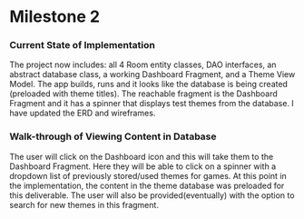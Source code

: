 # Milestone 2  

### Current State of Implementation   

The project now includes: all 4 Room entity classes, DAO interfaces, an abstract database class,
a working Dashboard Fragment, and a Theme View Model. The app builds, runs and it looks like the 
database is being created (preloaded with theme titles).  The reachable fragment is the Dashboard
Fragment and it has a spinner that displays test themes from the database. I have updated the ERD
and wireframes.


### Walk-through of Viewing Content in Database     

The user will click on the Dashboard icon and this will take them to the Dashboard Fragment.  Here
they will be able to click on a spinner with a dropdown list of previously stored/used themes for
games.  At this point in the implementation, the content in the theme database was preloaded for
this deliverable.  The user will also be provided(eventually) with the option to search for new
themes in this fragment.  


